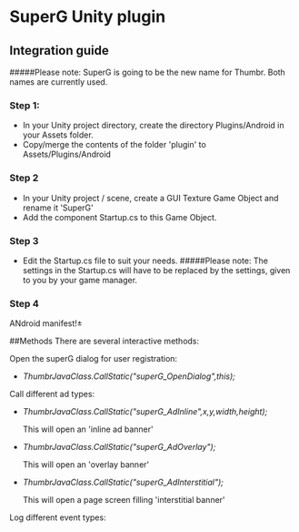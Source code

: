 SuperG Unity plugin
===================

Integration guide
----------------

#####Please note: SuperG is going to be the new name for Thumbr. Both names are currently used.

### Step 1: 
* In your Unity project directory, create the directory Plugins/Android in your Assets folder.
* Copy/merge the contents of the folder 'plugin' to Assets/Plugins/Android

### Step 2
* In your Unity project / scene, create a GUI Texture Game Object and rename it 'SuperG'
* Add the component Startup.cs to this Game Object.

### Step 3
* Edit the Startup.cs file to suit your needs.
#####Please note: The settings in the Startup.cs will have to be replaced by the settings, given to you by your game manager.

### Step 4
ANdroid manifest!±


##Methods
There are several interactive methods:

Open the superG dialog for user registration:

* 	*ThumbrJavaClass.CallStatic("superG_OpenDialog",this);*

Call different ad types:

* 	*ThumbrJavaClass.CallStatic("superG_AdInline",x,y,width,height);*

	This will open an 'inline ad banner'

* 	*ThumbrJavaClass.CallStatic("superG_AdOverlay");*

	This will open an 'overlay banner'

* 	*ThumbrJavaClass.CallStatic("superG_AdInterstitial");*

	This will open a page screen filling 'interstitial banner'
	
Log different event types:

